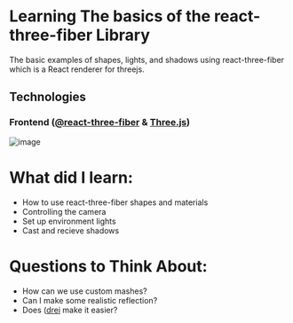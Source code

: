# Learning The basics of the react-three-fiber Library

The basic examples of shapes, lights, and shadows using react-three-fiber which is a React renderer for threejs.


## Technologies
### Frontend ([@react-three-fiber](https://github.com/pmndrs/react-three-fiber) & [Three.js](https://threejs.org/))

![image](https://github.com/PAVincius/learning-react-three-fiber)

# What did I learn:

- How to use react-three-fiber shapes and materials
- Controlling the camera
- Set up environment lights
- Cast and recieve shadows
  
# Questions to Think About:

- How can we use custom mashes?
- Can I make some realistic reflection?
- Does ([drei](https://github.com/pmndrs/drei) make it easier?